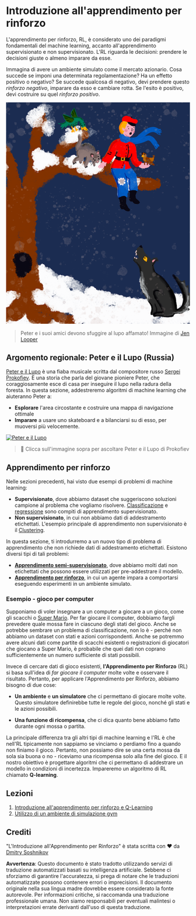 # Introduzione all'apprendimento per rinforzo

L'apprendimento per rinforzo, RL, è considerato uno dei paradigmi fondamentali del machine learning, accanto all'apprendimento supervisionato e non supervisionato. L'RL riguarda le decisioni: prendere le decisioni giuste o almeno imparare da esse.

Immagina di avere un ambiente simulato come il mercato azionario. Cosa succede se imponi una determinata regolamentazione? Ha un effetto positivo o negativo? Se succede qualcosa di negativo, devi prendere questo _rinforzo negativo_, imparare da esso e cambiare rotta. Se l'esito è positivo, devi costruire su quel _rinforzo positivo_.

![peter e il lupo](../../../translated_images/peter.779730f9ba3a8a8d9290600dcf55f2e491c0640c785af7ac0d64f583c49b8864.it.png)

> Peter e i suoi amici devono sfuggire al lupo affamato! Immagine di [Jen Looper](https://twitter.com/jenlooper)

## Argomento regionale: Peter e il Lupo (Russia)

[Peter e il Lupo](https://en.wikipedia.org/wiki/Peter_and_the_Wolf) è una fiaba musicale scritta dal compositore russo [Sergei Prokofiev](https://en.wikipedia.org/wiki/Sergei_Prokofiev). È una storia che parla del giovane pioniere Peter, che coraggiosamente esce di casa per inseguire il lupo nella radura della foresta. In questa sezione, addestreremo algoritmi di machine learning che aiuteranno Peter a:

- **Esplorare** l'area circostante e costruire una mappa di navigazione ottimale
- **Imparare** a usare uno skateboard e a bilanciarsi su di esso, per muoversi più velocemente.

[![Peter e il Lupo](https://img.youtube.com/vi/Fmi5zHg4QSM/0.jpg)](https://www.youtube.com/watch?v=Fmi5zHg4QSM)

> 🎥 Clicca sull'immagine sopra per ascoltare Peter e il Lupo di Prokofiev

## Apprendimento per rinforzo

Nelle sezioni precedenti, hai visto due esempi di problemi di machine learning:

- **Supervisionato**, dove abbiamo dataset che suggeriscono soluzioni campione al problema che vogliamo risolvere. [Classificazione](../4-Classification/README.md) e [regressione](../2-Regression/README.md) sono compiti di apprendimento supervisionato.
- **Non supervisionato**, in cui non abbiamo dati di addestramento etichettati. L'esempio principale di apprendimento non supervisionato è il [Clustering](../5-Clustering/README.md).

In questa sezione, ti introdurremo a un nuovo tipo di problema di apprendimento che non richiede dati di addestramento etichettati. Esistono diversi tipi di tali problemi:

- **[Apprendimento semi-supervisionato](https://wikipedia.org/wiki/Semi-supervised_learning)**, dove abbiamo molti dati non etichettati che possono essere utilizzati per pre-addestrare il modello.
- **[Apprendimento per rinforzo](https://wikipedia.org/wiki/Reinforcement_learning)**, in cui un agente impara a comportarsi eseguendo esperimenti in un ambiente simulato.

### Esempio - gioco per computer

Supponiamo di voler insegnare a un computer a giocare a un gioco, come gli scacchi o [Super Mario](https://wikipedia.org/wiki/Super_Mario). Per far giocare il computer, dobbiamo fargli prevedere quale mossa fare in ciascuno degli stati del gioco. Anche se potrebbe sembrare un problema di classificazione, non lo è - perché non abbiamo un dataset con stati e azioni corrispondenti. Anche se potremmo avere alcuni dati come partite di scacchi esistenti o registrazioni di giocatori che giocano a Super Mario, è probabile che quei dati non coprano sufficientemente un numero sufficiente di stati possibili.

Invece di cercare dati di gioco esistenti, **l'Apprendimento per Rinforzo** (RL) si basa sull'idea di *far giocare il computer* molte volte e osservare il risultato. Pertanto, per applicare l'Apprendimento per Rinforzo, abbiamo bisogno di due cose:

- **Un ambiente** e **un simulatore** che ci permettano di giocare molte volte. Questo simulatore definirebbe tutte le regole del gioco, nonché gli stati e le azioni possibili.

- **Una funzione di ricompensa**, che ci dica quanto bene abbiamo fatto durante ogni mossa o partita.

La principale differenza tra gli altri tipi di machine learning e l'RL è che nell'RL tipicamente non sappiamo se vinciamo o perdiamo fino a quando non finiamo il gioco. Pertanto, non possiamo dire se una certa mossa da sola sia buona o no - riceviamo una ricompensa solo alla fine del gioco. E il nostro obiettivo è progettare algoritmi che ci permettano di addestrare un modello in condizioni di incertezza. Impareremo un algoritmo di RL chiamato **Q-learning**.

## Lezioni

1. [Introduzione all'apprendimento per rinforzo e Q-Learning](1-QLearning/README.md)
2. [Utilizzo di un ambiente di simulazione gym](2-Gym/README.md)

## Crediti

"L'Introduzione all'Apprendimento per Rinforzo" è stata scritta con ♥️ da [Dmitry Soshnikov](http://soshnikov.com)

**Avvertenza**:
Questo documento è stato tradotto utilizzando servizi di traduzione automatizzati basati su intelligenza artificiale. Sebbene ci sforziamo di garantire l'accuratezza, si prega di notare che le traduzioni automatizzate possono contenere errori o imprecisioni. Il documento originale nella sua lingua madre dovrebbe essere considerato la fonte autorevole. Per informazioni critiche, si raccomanda una traduzione professionale umana. Non siamo responsabili per eventuali malintesi o interpretazioni errate derivanti dall'uso di questa traduzione.